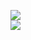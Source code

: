 [![](https://img.shields.io/badge/Made%20With-Github%20Spray-lightgrey.svg?style=for-the-badge&logo=github)](https://github.com/Annihil/github-spray#9805)  
[![](https://i.imgur.com/2DrTn0Z.gif)](https://github.com/Annihil/github-spray)